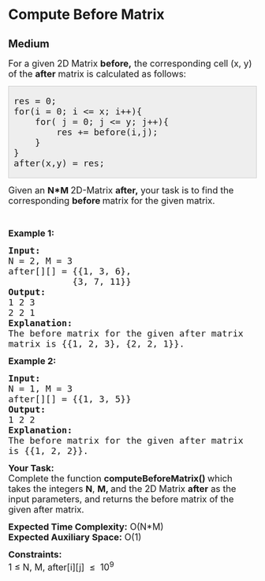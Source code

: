 # Compute Before Matrix
## Medium 
<div class="problem-statement">
                <p></p><p><span style="font-size:18px">For a given 2D Matrix&nbsp;<strong>before,</strong>&nbsp;the corresponding cell (x, y) of the <strong>after</strong> matrix is calculated as follows:&nbsp;</span></p>

<div style="background: rgb(238, 238, 238); border: 1px solid rgb(204, 204, 204); padding: 5px 10px; --darkreader-inline-bgimage: initial; --darkreader-inline-bgcolor:#222426; --darkreader-inline-border-top:#3e4446; --darkreader-inline-border-right:#3e4446; --darkreader-inline-border-bottom:#3e4446; --darkreader-inline-border-left:#3e4446;" data-darkreader-inline-bgimage="" data-darkreader-inline-bgcolor="" data-darkreader-inline-border-top="" data-darkreader-inline-border-right="" data-darkreader-inline-border-bottom="" data-darkreader-inline-border-left="">
<pre><span style="font-size:18px">res = 0;
for(i = 0; i &lt;= x; i++){
    for( j = 0; j &lt;= y; j++){              
&nbsp;       res += before(i,j);
    }
}
after(x,y) = res;
</span></pre>
</div>

<p><span style="font-size:18px">Given an&nbsp;<strong>N*M&nbsp;</strong>2D-Matrix&nbsp;<strong>after,</strong>&nbsp;your task is to find the corresponding&nbsp;<strong>before&nbsp;</strong>matrix for the given matrix.</span></p>

<p>&nbsp;</p>

<p><span style="font-size:18px"><strong>Example 1:</strong></span></p>

<pre><span style="font-size:18px"><strong>Input:</strong>
N = 2, M = 3
after[][] = {{1, 3, 6},
&nbsp;           {3, 7, 11}}
<strong>Output:</strong>
1 2 3
2 2 1
<strong>Explanation:</strong>
The before matrix for the given after matrix
matrix is {{1, 2, 3}, {2, 2, 1}}.</span></pre>

<p><span style="font-size:18px"><strong>Example 2:</strong></span></p>

<pre><span style="font-size:18px"><strong>Input: </strong>
N = 1, M = 3
after[][] = {{1, 3, 5}}
<strong>Output:</strong>
1 2 2
<strong>Explanation: </strong>
The before matrix for the given after matrix
is {{1, 2, 2}}.</span></pre>

<p><span style="font-size:18px"><strong>Your Task:</strong><br>
Complete the function <strong>c</strong><strong>omputeBeforeMatrix() </strong>which takes the integers <strong>N</strong>, <strong>M,&nbsp;</strong>and the 2D Matrix&nbsp;<strong>after</strong>&nbsp;as the input parameters, and returns the before matrix of the given after matrix.</span></p>

<p><span style="font-size:18px"><strong>Expected Time Complexity:</strong>&nbsp;O(N*M)<br>
<strong>Expected Auxiliary Space:</strong>&nbsp;O(1)</span></p>

<p><span style="font-size:18px"><strong>Constraints:</strong><br>
1 ≤ N, M, after[i][j]&nbsp; ≤&nbsp; 10<sup>9</sup></span></p>
 <p></p>
            </div>